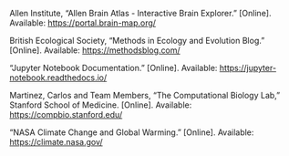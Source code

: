 Allen Institute, “Allen Brain Atlas - Interactive Brain Explorer.” [Online]. Available: https://portal.brain-map.org/

British Ecological Society, “Methods in Ecology and Evolution Blog.” [Online]. Available: https://methodsblog.com/

“Jupyter Notebook Documentation.” [Online]. Available: https://jupyter-notebook.readthedocs.io/

Martinez, Carlos and Team Members, “The Computational Biology Lab,” Stanford School of Medicine. [Online]. Available: https://compbio.stanford.edu/

“NASA Climate Change and Global Warming.” [Online]. Available: https://climate.nasa.gov/